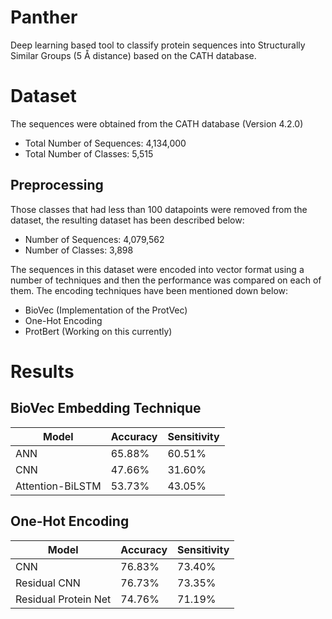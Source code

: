 # Panther

Deep learning based tool to classify protein sequences into Structurally Similar Groups (5 Å distance) based on the CATH database.

# Dataset

The sequences were obtained from the CATH database (Version 4.2.0)

- Total Number of Sequences: 4,134,000
- Total Number of Classes: 5,515

## Preprocessing

Those classes that had less than 100 datapoints were removed from the dataset, the resulting dataset has been described below:

- Number of Sequences: 4,079,562
- Number of Classes: 3,898

The sequences in this dataset were encoded into vector format using a number of techniques and then the performance was compared on each of them. The encoding techniques have been mentioned down below:

- BioVec (Implementation of the ProtVec)
- One-Hot Encoding
- ProtBert (Working on this currently)

# Results

## BioVec Embedding Technique

| Model      | Accuracy | Sensitivity | 
| ----------- | ----------- | ----------- |
| ANN      | 65.88%       | 60.51%       |
| CNN   | 47.66%        | 31.60%        |
| Attention-BiLSTM   | 53.73%        | 43.05%        |

## One-Hot Encoding

| Model      | Accuracy | Sensitivity | 
| ----------- | ----------- | ----------- |
| CNN   | 76.83%        | 73.40%        |
| Residual CNN   |  76.73%       | 73.35%        |
| Residual Protein Net   | 74.76%        | 71.19%        |
